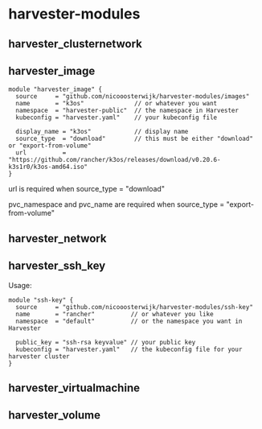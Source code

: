 # harvester-modules

## harvester_clusternetwork
## harvester_image
```
module "harvester_image" {
  source     = "github.com/nicooosterwijk/harvester-modules/images"
  name       = "k3os"              // or whatever you want
  namespace  = "harvester-public"  // the namespace in Harvester
  kubeconfig = "harvester.yaml"    // your kubeconfig file

  display_name = "k3os"            // display name
  source_type  = "download"        // this must be either "download" or "export-from-volume"
  url          = "https://github.com/rancher/k3os/releases/download/v0.20.6-k3s1r0/k3os-amd64.iso"
}
```
url is required when source_type = "download"

pvc_namespace and pvc_name are required when source_type = "export-from-volume"

## harvester_network
## harvester_ssh_key
Usage:
```
module "ssh-key" {
  source     = "github.com/nicooosterwijk/harvester-modules/ssh-key"
  name       = "rancher"          // or whatever you like
  namespace  = "default"          // or the namespace you want in Harvester

  public_key = "ssh-rsa keyvalue" // your public key
  kubeconfig = "harvester.yaml"   // the kubeconfig file for your harvester cluster
}
```
## harvester_virtualmachine
## harvester_volume
